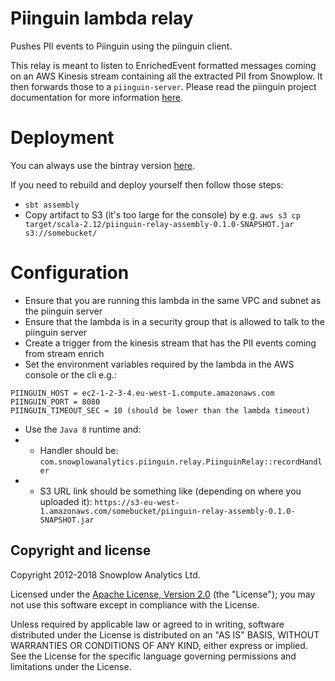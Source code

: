 Piinguin lambda relay
=====================

Pushes PII events to Piinguin using the piinguin client. 

This relay is meant to listen to EnrichedEvent formatted messages coming on an AWS Kinesis stream containing all the extracted PII from Snowplow. It then forwards those to a `piinguin-server`. Please read the piinguin project documentation for more information [here][piinguin].

Deployment
==========

You can always use the bintray version [here][bintray].

If you need to rebuild and deploy yourself then follow those steps:

* `sbt assembly`
* Copy artifact to S3 (it's too large for the console) by e.g. `aws s3 cp target/scala-2.12/piinguin-relay-assembly-0.1.0-SNAPSHOT.jar s3://somebucket/`

Configuration
=============

* Ensure that you are running this lambda in the same VPC and subnet as the piinguin server
* Ensure that the lambda is in a security group that is allowed to talk to the piinguin server
* Create a trigger from the kinesis stream that has the PII events coming from stream enrich
* Set the environment variables required by the lambda in the AWS console or the cli e.g.:
```
PIINGUIN_HOST = ec2-1-2-3-4.eu-west-1.compute.amazonaws.com
PIINGUIN_PORT = 8080
PIINGUIN_TIMEOUT_SEC = 10 (should be lower than the lambda timeout)
```
* Use the `Java 8` runtime and:
* * Handler should be: `com.snowplowanalytics.piinguin.relay.PiinguinRelay::recordHandler`
* * S3 URL link should be something like (depending on where you uploaded it): `https://s3-eu-west-1.amazonaws.com/somebucket/piinguin-relay-assembly-0.1.0-SNAPSHOT.jar`


## Copyright and license

Copyright 2012-2018 Snowplow Analytics Ltd.

Licensed under the [Apache License, Version 2.0][license] (the "License");
you may not use this software except in compliance with the License.

Unless required by applicable law or agreed to in writing, software
distributed under the License is distributed on an "AS IS" BASIS,
WITHOUT WARRANTIES OR CONDITIONS OF ANY KIND, either express or implied.
See the License for the specific language governing permissions and
limitations under the License.

[license]: http://www.apache.org/licenses/LICENSE-2.0
[piinguin]: https://github.com/snowplow-incubator/piinguin
[bintray]: https://bintray.com/snowplow/snowplow-generic/snowplow-piinguin-relay
